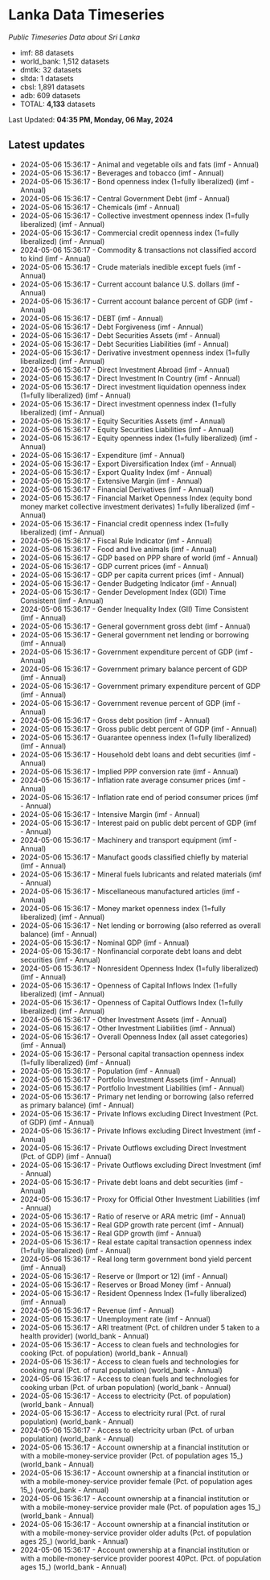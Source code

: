 # Lanka Data Timeseries
*Public Timeseries Data about Sri Lanka*

* imf: 88 datasets
* world_bank: 1,512 datasets
* dmtlk: 32 datasets
* sltda: 1 datasets
* cbsl: 1,891 datasets
* adb: 609 datasets
* TOTAL: **4,133** datasets

Last Updated: **04:35 PM, Monday, 06 May, 2024**

## Latest updates

* 2024-05-06 15:36:17 - Animal and vegetable oils and fats (imf - Annual)
* 2024-05-06 15:36:17 - Beverages and tobacco (imf - Annual)
* 2024-05-06 15:36:17 - Bond openness index (1=fully liberalized) (imf - Annual)
* 2024-05-06 15:36:17 - Central Government Debt (imf - Annual)
* 2024-05-06 15:36:17 - Chemicals (imf - Annual)
* 2024-05-06 15:36:17 - Collective investment openness index (1=fully liberalized) (imf - Annual)
* 2024-05-06 15:36:17 - Commercial credit openness index (1=fully liberalized) (imf - Annual)
* 2024-05-06 15:36:17 - Commodity & transactions not classified accord to kind (imf - Annual)
* 2024-05-06 15:36:17 - Crude materials inedible except fuels (imf - Annual)
* 2024-05-06 15:36:17 - Current account balance U.S. dollars (imf - Annual)
* 2024-05-06 15:36:17 - Current account balance percent of GDP (imf - Annual)
* 2024-05-06 15:36:17 - DEBT (imf - Annual)
* 2024-05-06 15:36:17 - Debt Forgiveness (imf - Annual)
* 2024-05-06 15:36:17 - Debt Securities Assets (imf - Annual)
* 2024-05-06 15:36:17 - Debt Securities Liabilities (imf - Annual)
* 2024-05-06 15:36:17 - Derivative investment openness index (1=fully liberalized) (imf - Annual)
* 2024-05-06 15:36:17 - Direct Investment Abroad (imf - Annual)
* 2024-05-06 15:36:17 - Direct Investment In Country (imf - Annual)
* 2024-05-06 15:36:17 - Direct investment liquidation openness index (1=fully liberalized) (imf - Annual)
* 2024-05-06 15:36:17 - Direct investment openness index (1=fully liberalized) (imf - Annual)
* 2024-05-06 15:36:17 - Equity Securities Assets (imf - Annual)
* 2024-05-06 15:36:17 - Equity Securities Liabilities (imf - Annual)
* 2024-05-06 15:36:17 - Equity openness index (1=fully liberalized) (imf - Annual)
* 2024-05-06 15:36:17 - Expenditure (imf - Annual)
* 2024-05-06 15:36:17 - Export Diversification Index (imf - Annual)
* 2024-05-06 15:36:17 - Export Quality Index (imf - Annual)
* 2024-05-06 15:36:17 - Extensive Margin (imf - Annual)
* 2024-05-06 15:36:17 - Financial Derivatives (imf - Annual)
* 2024-05-06 15:36:17 - Financial Market Openness Index (equity bond money market collective investment derivates) 1=fully liberalized (imf - Annual)
* 2024-05-06 15:36:17 - Financial credit openness index (1=fully liberalized) (imf - Annual)
* 2024-05-06 15:36:17 - Fiscal Rule Indicator (imf - Annual)
* 2024-05-06 15:36:17 - Food and live animals (imf - Annual)
* 2024-05-06 15:36:17 - GDP based on PPP share of world (imf - Annual)
* 2024-05-06 15:36:17 - GDP current prices (imf - Annual)
* 2024-05-06 15:36:17 - GDP per capita current prices (imf - Annual)
* 2024-05-06 15:36:17 - Gender Budgeting Indicator (imf - Annual)
* 2024-05-06 15:36:17 - Gender Development Index (GDI) Time Consistent (imf - Annual)
* 2024-05-06 15:36:17 - Gender Inequality Index (GII) Time Consistent (imf - Annual)
* 2024-05-06 15:36:17 - General government gross debt (imf - Annual)
* 2024-05-06 15:36:17 - General government net lending or borrowing (imf - Annual)
* 2024-05-06 15:36:17 - Government expenditure percent of GDP (imf - Annual)
* 2024-05-06 15:36:17 - Government primary balance percent of GDP (imf - Annual)
* 2024-05-06 15:36:17 - Government primary expenditure percent of GDP (imf - Annual)
* 2024-05-06 15:36:17 - Government revenue percent of GDP (imf - Annual)
* 2024-05-06 15:36:17 - Gross debt position (imf - Annual)
* 2024-05-06 15:36:17 - Gross public debt percent of GDP (imf - Annual)
* 2024-05-06 15:36:17 - Guarantee openness index (1=fully liberalized) (imf - Annual)
* 2024-05-06 15:36:17 - Household debt loans and debt securities (imf - Annual)
* 2024-05-06 15:36:17 - Implied PPP conversion rate (imf - Annual)
* 2024-05-06 15:36:17 - Inflation rate average consumer prices (imf - Annual)
* 2024-05-06 15:36:17 - Inflation rate end of period consumer prices (imf - Annual)
* 2024-05-06 15:36:17 - Intensive Margin (imf - Annual)
* 2024-05-06 15:36:17 - Interest paid on public debt percent of GDP (imf - Annual)
* 2024-05-06 15:36:17 - Machinery and transport equipment (imf - Annual)
* 2024-05-06 15:36:17 - Manufact goods classified chiefly by material (imf - Annual)
* 2024-05-06 15:36:17 - Mineral fuels lubricants and related materials (imf - Annual)
* 2024-05-06 15:36:17 - Miscellaneous manufactured articles (imf - Annual)
* 2024-05-06 15:36:17 - Money market openness index (1=fully liberalized) (imf - Annual)
* 2024-05-06 15:36:17 - Net lending or borrowing (also referred as overall balance) (imf - Annual)
* 2024-05-06 15:36:17 - Nominal GDP (imf - Annual)
* 2024-05-06 15:36:17 - Nonfinancial corporate debt loans and debt securities (imf - Annual)
* 2024-05-06 15:36:17 - Nonresident Openness Index (1=fully liberalized) (imf - Annual)
* 2024-05-06 15:36:17 - Openness of Capital Inflows Index (1=fully liberalized) (imf - Annual)
* 2024-05-06 15:36:17 - Openness of Capital Outflows Index (1=fully liberalized) (imf - Annual)
* 2024-05-06 15:36:17 - Other Investment Assets (imf - Annual)
* 2024-05-06 15:36:17 - Other Investment Liabilities (imf - Annual)
* 2024-05-06 15:36:17 - Overall Openness Index (all asset categories) (imf - Annual)
* 2024-05-06 15:36:17 - Personal capital transaction openness index (1=fully liberalized) (imf - Annual)
* 2024-05-06 15:36:17 - Population (imf - Annual)
* 2024-05-06 15:36:17 - Portfolio Investment Assets (imf - Annual)
* 2024-05-06 15:36:17 - Portfolio Investment Liabilities (imf - Annual)
* 2024-05-06 15:36:17 - Primary net lending or borrowing (also referred as primary balance) (imf - Annual)
* 2024-05-06 15:36:17 - Private Inflows excluding Direct Investment (Pct. of GDP) (imf - Annual)
* 2024-05-06 15:36:17 - Private Inflows excluding Direct Investment (imf - Annual)
* 2024-05-06 15:36:17 - Private Outflows excluding Direct Investment (Pct. of GDP) (imf - Annual)
* 2024-05-06 15:36:17 - Private Outflows excluding Direct Investment (imf - Annual)
* 2024-05-06 15:36:17 - Private debt loans and debt securities (imf - Annual)
* 2024-05-06 15:36:17 - Proxy for Official Other Investment Liabilities (imf - Annual)
* 2024-05-06 15:36:17 - Ratio of reserve or ARA metric (imf - Annual)
* 2024-05-06 15:36:17 - Real GDP growth rate percent (imf - Annual)
* 2024-05-06 15:36:17 - Real GDP growth (imf - Annual)
* 2024-05-06 15:36:17 - Real estate capital transaction openness index (1=fully liberalized) (imf - Annual)
* 2024-05-06 15:36:17 - Real long term government bond yield percent (imf - Annual)
* 2024-05-06 15:36:17 - Reserve or (Import or 12) (imf - Annual)
* 2024-05-06 15:36:17 - Reserves or Broad Money (imf - Annual)
* 2024-05-06 15:36:17 - Resident Openness Index (1=fully liberalized) (imf - Annual)
* 2024-05-06 15:36:17 - Revenue (imf - Annual)
* 2024-05-06 15:36:17 - Unemployment rate (imf - Annual)
* 2024-05-06 15:36:17 - ARI treatment (Pct. of children under 5 taken to a health provider) (world_bank - Annual)
* 2024-05-06 15:36:17 - Access to clean fuels and technologies for cooking (Pct. of population) (world_bank - Annual)
* 2024-05-06 15:36:17 - Access to clean fuels and technologies for cooking rural (Pct. of rural population) (world_bank - Annual)
* 2024-05-06 15:36:17 - Access to clean fuels and technologies for cooking urban (Pct. of urban population) (world_bank - Annual)
* 2024-05-06 15:36:17 - Access to electricity (Pct. of population) (world_bank - Annual)
* 2024-05-06 15:36:17 - Access to electricity rural (Pct. of rural population) (world_bank - Annual)
* 2024-05-06 15:36:17 - Access to electricity urban (Pct. of urban population) (world_bank - Annual)
* 2024-05-06 15:36:17 - Account ownership at a financial institution or with a mobile-money-service provider (Pct. of population ages 15_) (world_bank - Annual)
* 2024-05-06 15:36:17 - Account ownership at a financial institution or with a mobile-money-service provider female (Pct. of population ages 15_) (world_bank - Annual)
* 2024-05-06 15:36:17 - Account ownership at a financial institution or with a mobile-money-service provider male (Pct. of population ages 15_) (world_bank - Annual)
* 2024-05-06 15:36:17 - Account ownership at a financial institution or with a mobile-money-service provider older adults (Pct. of population ages 25_) (world_bank - Annual)
* 2024-05-06 15:36:17 - Account ownership at a financial institution or with a mobile-money-service provider poorest 40Pct. (Pct. of population ages 15_) (world_bank - Annual)